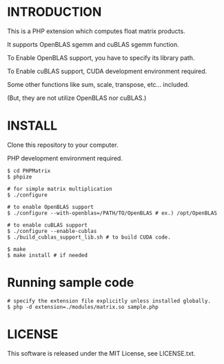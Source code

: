 # INTRODUCTION
This is a PHP extension which computes float matrix products.

It supports OpenBLAS sgemm and cuBLAS sgemm function.

To Enable OpenBLAS support, you have to specify its library path.

To Enable cuBLAS support, CUDA development environment required.

Some other functions like sum, scale, transpose, etc... included.

(But, they are not utilize OpenBLAS nor cuBLAS.)

# INSTALL

Clone this repository to your computer.

PHP development environment required.

```shell
$ cd PHPMatrix
$ phpize

# for simple matrix multiplication
$ ./configure

# to enable OpenBLAS support
$ ./configure --with-openblas=/PATH/TO/OpenBLAS # ex.) /opt/OpenBLAS

# to enable cuBLAS support
$ ./configure --enable-cublas
$ ./build_cublas_support_lib.sh # to build CUDA code.

$ make
$ make install # if needed
```

# Running sample code
```shell
# specify the extension file explicitly unless installed globally.
$ php -d extension=./modules/matrix.so sample.php
```
# LICENSE
This software is released under the MIT License, see LICENSE.txt.

